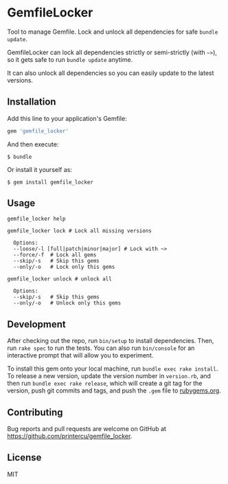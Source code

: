 # GemfileLocker

Tool to manage Gemfile. Lock and unlock all dependencies for safe `bundle update`.

GemfileLocker can lock all dependencies strictly or semi-strictly (with `~>`),
so it gets safe to run `bundle update` anytime.

It can also unlock all dependencies so you can easily update to the latest versions.

## Installation

Add this line to your application's Gemfile:

```ruby
gem 'gemfile_locker'
```

And then execute:

    $ bundle

Or install it yourself as:

    $ gem install gemfile_locker

## Usage

```
gemfile_locker help

gemfile_locker lock # Lock all missing versions

  Options:
  --loose/-l [full|patch|minor|major] # Lock with ~>
  --force/-f  # Lock all gems
  --skip/-s   # Skip this gems
  --only/-o   # Lock only this gems

gemfile_locker unlock # unlock all

  Options:
  --skip/-s   # Skip this gems
  --only/-o   # Unlock only this gems
```

## Development

After checking out the repo, run `bin/setup` to install dependencies.
Then, run `rake spec` to run the tests.
You can also run `bin/console` for an interactive prompt that will allow you to experiment.

To install this gem onto your local machine, run `bundle exec rake install`.
To release a new version, update the version number in `version.rb`,
and then run `bundle exec rake release`, which will create a git tag for the version,
push git commits and tags, and push the `.gem` file to [rubygems.org](https://rubygems.org).

## Contributing

Bug reports and pull requests are welcome on GitHub at https://github.com/printercu/gemfile_locker.

## License

MIT
